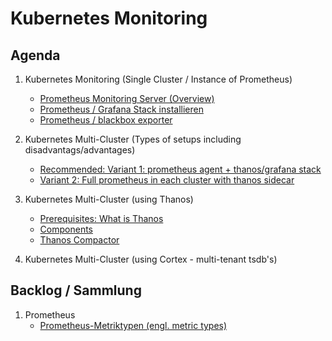 # Kubernetes Monitoring 

## Agenda 

  1. Kubernetes Monitoring (Single Cluster / Instance of Prometheus) 
     * [Prometheus Monitoring Server (Overview)](prometheus/overview.md)
     * [Prometheus / Grafana Stack installieren](prometheus-grafana/install-with-helm.md)
     * [Prometheus / blackbox exporter](prometheus-grafana/z_blackbox-exporter.md)

  1. Kubernetes Multi-Cluster (Types of setups including disadvantags/advantages)
     * [Recommended: Variant 1: prometheus agent + thanos/grafana stack](prometheus-setups/prometheus-agent-thanos-grafana.md)
     * [Variant 2: Full prometheus in each cluster with thanos sidecar](prometheus-setups/prometheus-full-sidecar-thanos-grafana.md)

  1. Kubernetes Multi-Cluster (using Thanos) 
     * [Prerequisites: What is Thanos](thanos/what-is-thanos.md)
     * [Components](thanos/components.md)
     * [Thanos Compactor](thanos/compactor.md)

  1. Kubernetes Multi-Cluster (using Cortex - multi-tenant tsdb's) 
   

  ## Backlog / Sammlung 

  1. Prometheus
     * [Prometheus-Metriktypen (engl. metric types)](prometheus/metrics/overview.md)

